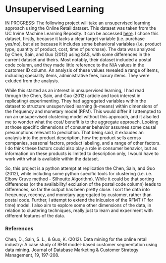 # Unsupervised Learning

IN PROGRESS: The following project will take an unsupervised learning approach using the Online Retail dataset. This dataset was taken from the UC Irvine Machine Learning Reposity. It can be accessed [here](https://archive.ics.uci.edu/dataset/352/online+retail). I chose this dataset, firstly, because it lacks a clear target variable (i.e. purchase yes/no), but also because it includes some behavioral variables (i.e. product type, quantity of product, cost, time of purchase). The data was analyzed by Chen, Sain, and Guo (2012) using SAS, with some differences in the current dataset and theirs. Most notably, their dataset included a postal code column, and they made little reference to the N/A values in the customer ID column. An analysis of these values revealed a range of items, including speciality items, administrative fees, luxury items. They were exluded from the analysis. 

While this started as an interest in unsupervised learning, I had read through the Chen, Sain, and Guo (2012) article and took interest in replicating/ experimenting. They had aggregated variables within the dataset to structure unsupervised learning (k-means) within dimensions of the frequency and monetary model (RFM). This would differ if I attempted to run an unsupervised clustering model without this approach, and it also led me to wonder what the cost/ benefit is to the aggregate approach. Looking at those specific dimensions of consumer behavior assumes some causal presumptions relevant to predicition. That being said, it exlcudes an analysis into the product description, how the product sells across companies, seasonal factors, product labeling, and a range of other factors. I do think these factors could also play a role in consumer behavior, but as information on these products is limited to description only, I would have to work with what is available within the dataset.

So, this project is a python attempt at replication the Chen, Sain, and Guo (2012), while including some python specific tools for clustering (i.e. i.e. Elbow Cruve method - Silhoutte Algorithm). While it could be that sorting differences (or the availability/ exclusion of the postal code column) leads to differences, so far the output has been pretty close. I sort the data into freqeuncy, recency, and monetary aggregated by customer, rather than postal code. Further, I attempt to extend the inlcusion of the RFMT (T for time) model. I also aim to explore some other dimensions of the data, in relation to clustering techniques, really just to learn and experiment with different features of the data.




### References
Chen, D., Sain, S. L., & Guo, K. (2012). Data mining for the online retail industry: A case study of RFM model-based customer segmentation using data mining. Journal of Database Marketing & Customer Strategy Management, 19, 197-208.
